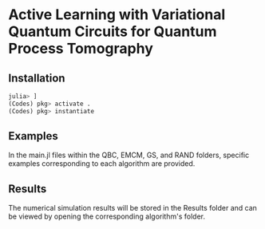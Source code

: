 # Active Learning with Variational Quantum Circuits for Quantum Process Tomography
## Installation 

```julia
julia> ]
(Codes) pkg> activate .
(Codes) pkg> instantiate
```

## Examples

In the main.jl files within the QBC, EMCM, GS, and RAND folders, specific examples corresponding to each algorithm are provided.

## Results

The numerical simulation results will be stored in the Results folder and can be viewed by opening the corresponding algorithm's folder.
